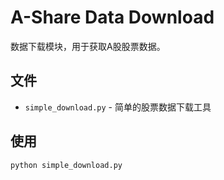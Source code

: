 # A-Share Data Download

数据下载模块，用于获取A股股票数据。

## 文件
- `simple_download.py` - 简单的股票数据下载工具

## 使用
```bash
python simple_download.py
```